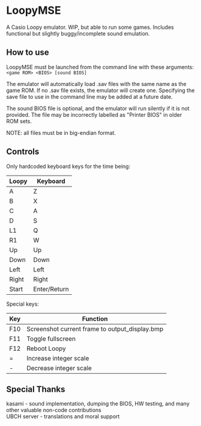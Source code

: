 # LoopyMSE
A Casio Loopy emulator. WIP, but able to run some games.
Includes functional but slightly buggy/incomplete sound emulation.

## How to use
LoopyMSE must be launched from the command line with these arguments: `<game ROM> <BIOS> [sound BIOS]`

The emulator will automatically load .sav files with the same name as the game ROM. If no .sav file exists, the emulator will create one. Specifying the save file to use in the command line may be added at a future date.

The sound BIOS file is optional, and the emulator will run silently if it is not provided. The file may be incorrectly labelled as "Printer BIOS" in older ROM sets.

NOTE: all files must be in big-endian format.

## Controls
Only hardcoded keyboard keys for the time being:

| Loopy | Keyboard |
| ----- | -------- |
| A | Z |
| B | X |
| C | A |
| D | S |
| L1 | Q |
| R1 | W |
| Up | Up |
| Down | Down |
| Left | Left |
| Right | Right |
| Start | Enter/Return |

Special keys:

| Key | Function |
| --- | -------- |
| F10 | Screenshot current frame to output_display.bmp |
| F11 | Toggle fullscreen |
| F12 | Reboot Loopy |
|  =  | Increase integer scale |
|  -  | Decrease integer scale |

## Special Thanks
kasami - sound implementation, dumping the BIOS, HW testing, and many other valuable non-code contributions  
UBCH server - translations and moral support

